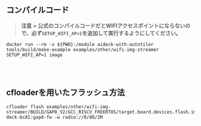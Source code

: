## コンパイルコード  

> **注意** **> 公式のコンパイルコードだとWIFIアクセスポイントにならないので、必ず`SETUP_WIFI_AP=1`を追加して実行するようにしてください。**
```python:コンパイル  
docker run --rm -v ${PWD}:/module aideck-with-autotiler tools/build/make-example examples/other/wifi-img-streamer SETUP_WIFI_AP=1 image
```  
<br>
<br>

## cfloaderを用いたフラッシュ方法
```python:フラッシュ  
cfloader flash examples/other/wifi-img-streamer/BUILD/GAP8_V2/GCC_RISCV_FREERTOS/target.board.devices.flash.img deck-bcAI:gap8-fw -w radio://0/80/2M
```
